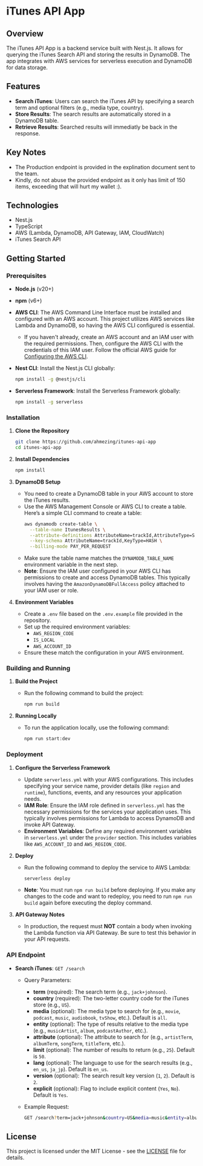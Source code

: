 # iTunes API App

## Overview
The iTunes API App is a backend service built with Nest.js. It allows for querying the iTunes Search API and storing the results in DynamoDB. The app integrates with AWS services for serverless execution and DynamoDB for data storage.

## Features
- **Search iTunes**: Users can search the iTunes API by specifying a search term and optional filters (e.g., media type, country).
- **Store Results**: The search results are automatically stored in a DynamoDB table.
- **Retrieve Results**: Searched results will immediatly be back in the response.
 
## Key Notes

- The Production endpoint is provided in the explination document sent to the team.
- Kindly, do not abuse the provided endpoint as it only has limit of 150 items, exceeding that will hurt my wallet :).

## Technologies
- Nest.js
- TypeScript
- AWS (Lambda, DynamoDB, API Gateway, IAM, CloudWatch)
- iTunes Search API

## Getting Started

### Prerequisites
- **Node.js** (v20+)
- **npm** (v6+)
- **AWS CLI**: The AWS Command Line Interface must be installed and configured with an AWS account. This project utilizes AWS services like Lambda and DynamoDB, so having the AWS CLI configured is essential.
    - If you haven't already, create an AWS account and an IAM user with the required permissions. Then, configure the AWS CLI with the credentials of this IAM user. Follow the official AWS guide for [Configuring the AWS CLI](https://docs.aws.amazon.com/cli/latest/userguide/cli-configure-quickstart.html).
- **Nest CLI**: Install the Nest.js CLI globally:
    ```bash
    npm install -g @nestjs/cli
    ```

- **Serverless Framework**: Install the Serverless Framework globally:
    ```bash
    npm install -g serverless
    ```

### Installation
1. **Clone the Repository**
    ```bash
    git clone https://github.com/ahmezing/itunes-api-app
    cd itunes-api-app
    ```

2. **Install Dependencies**
    ```bash
    npm install
    ```

3. **DynamoDB Setup**
    - You need to create a DynamoDB table in your AWS account to store the iTunes results.
    - Use the AWS Management Console or AWS CLI to create a table. Here’s a simple CLI command to create a table:
      ```bash
      aws dynamodb create-table \
        --table-name ItunesResults \
        --attribute-definitions AttributeName=trackId,AttributeType=S \
        --key-schema AttributeName=trackId,KeyType=HASH \
        --billing-mode PAY_PER_REQUEST
      ```
    - Make sure the table name matches the `DYNAMODB_TABLE_NAME` environment variable in the next step.
    - **Note**: Ensure the IAM user configured in your AWS CLI has permissions to create and access DynamoDB tables. This typically involves having the `AmazonDynamoDBFullAccess` policy attached to your IAM user or role.

4. **Environment Variables**
    - Create a `.env` file based on the `.env.example` file provided in the repository.
    - Set up the required environment variables:
      - `AWS_REGION_CODE`
      - `IS_LOCAL`
      - `AWS_ACCOUNT_ID`
    - Ensure these match the configuration in your AWS environment.

### Building and Running

1. **Build the Project**
    - Run the following command to build the project:
      ```bash
      npm run build
      ```

2. **Running Locally**
    - To run the application locally, use the following command:
      ```bash
      npm run start:dev
      ```

### Deployment

1. **Configure the Serverless Framework**
    - Update `serverless.yml` with your AWS configurations. This includes specifying your service name, provider details (like `region` and `runtime`), functions, events, and any resources your application needs.
    - **IAM Role**: Ensure the IAM role defined in `serverless.yml` has the necessary permissions for the services your application uses. This typically involves permissions for Lambda to access DynamoDB and invoke API Gateway.
    - **Environment Variables**: Define any required environment variables in `serverless.yml` under the `provider` section. This includes variables like `AWS_ACCOUNT_ID` and `AWS_REGION_CODE`.

2. **Deploy**
    - Run the following command to deploy the service to AWS Lambda:
      ```bash
      serverless deploy
      ```

    - **Note**: You must run `npm run build` before deploying. If you make any changes to the code and want to redeploy, you need to run `npm run build` again before executing the deploy command.

3. **API Gateway Notes**
    - In production, the request must **NOT** contain a body when invoking the Lambda function via API Gateway. Be sure to test this behavior in your API requests.

### API Endpoint

- **Search iTunes**: `GET /search`
  - Query Parameters:
    - **term** (required): The search term (e.g., `jack+johnson`).
    - **country** (required): The two-letter country code for the iTunes store (e.g., `US`).
    - **media** (optional): The media type to search for (e.g., `movie`, `podcast`, `music`, `audiobook`, `tvShow`, etc.). Default is `all`.
    - **entity** (optional): The type of results relative to the media type (e.g., `musicArtist`, `album`, `podcastAuthor`, etc.).
    - **attribute** (optional): The attribute to search for (e.g., `artistTerm`, `albumTerm`, `songTerm`, `titleTerm`, etc.).
    - **limit** (optional): The number of results to return (e.g., `25`). Default is `50`.
    - **lang** (optional): The language to use for the search results (e.g., `en_us`, `ja_jp`). Default is `en_us`.
    - **version** (optional): The search result key version (`1`, `2`). Default is `2`.
    - **explicit** (optional): Flag to include explicit content (`Yes`, `No`). Default is `Yes`.


  - Example Request:
     ```bash
     GET /search?term=jack+johnson&country=US&media=music&entity=album&limit=10&explicit=No
     ```

## License
This project is licensed under the MIT License - see the [LICENSE](https://github.com/ahmezing/itunes-api-app/blob/main/LICENSE) file for details.
